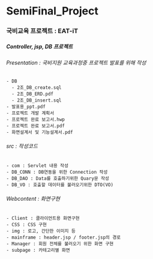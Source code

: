 # SemiFinal_Project


### 국비교육 프로젝트 : EAT-iT
##### Controller, jsp, DB 프로젝트

###### Presentation : 국비지원 교육과정중 프로젝트 발표를 위해 작성
    - DB
      - 2조_DB_create.sql
      - 2조_DB_ERD.pdf
      - 2조_DB_insert.sql 
    - 발표용_ppt.pdf
    - 프로젝트 개발 계획서
    - 프로젝트 완료 보고서.hwp
    - 프로젝트 완료 보고서.pdf
    - 화면설계서 및 기능설계서.pdf

###### src : 작성코드
    - com : Servlet 내용 작성
    - DB_CONN : DB연동을 위한 Connection 작성
    - DB_DAO : Data를 호출하기위한 Quary문 작성
    - DB_VO : 호출할 데이터를 불러오기위한 DTO(VO)

###### Webcontent : 화면구현
    - Client : 클라이언트용 화면구현
    - CSS : CSS 구현
    - img : 로고, 간단한 이미지 등
    - mainframe : header.jsp / footer.jsp의 경로
    - Manager : 회원 전체를 불러오기 위한 화면 구현
    - subpage : 카테고리별 화면 
